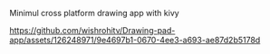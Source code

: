Minimul cross platform drawing app with kivy




https://github.com/wishrohitv/Drawing-pad-app/assets/126248971/9e4697b1-0670-4ee3-a693-ae87d2b5178d

